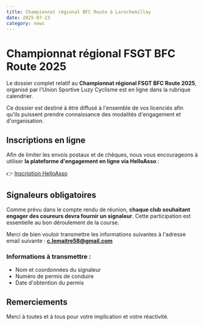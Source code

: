 ```yaml
---
title: Championnat régional BFC Route à Larochemillay
date: 2025-07-23
category: news
---
```


# Championnat régional FSGT BFC Route 2025

Le dossier complet relatif au **Championnat régional FSGT BFC Route 2025**, organisé par l'Union Sportive Luzy Cyclisme est en ligne dans la rubrique calendrier.

Ce dossier est destiné à être diffusé à l'ensemble de vos licenciés afin qu'ils puissent prendre connaissance des modalités d'engagement et d'organisation.

## Inscriptions en ligne

Afin de limiter les envois postaux et de chèques, nous vous encourageons à utiliser **la plateforme d'engagement en ligne via HelloAsso** :

👉 [Inscription HelloAsso](https://www.helloasso.com/associations/union-sportive-luzy-cyclisme/evenements/championnat-regional-fsgt-bfc-route?_gl=1%2a1wbpg62%2a_gcl_au%2aNTc4NDU2NzQ3LjE3NTIyMzMzMTM)

## Signaleurs obligatoires

Comme prévu dans le compte rendu de réunion, **chaque club souhaitant engager des coureurs devra fournir un signaleur**. Cette participation est essentielle au bon déroulement de la course.

Merci de bien vouloir transmettre les informations suivantes à l'adresse email suivante : **[c.lemaitre58@gmail.com](mailto:c.lemaitre58@gmail.com)**

### Informations à transmettre :

* Nom et coordonnées du signaleur
* Numéro de permis de conduire
* Date d'obtention du permis

## Remerciements

Merci à toutes et à tous pour votre implication et votre réactivité.
